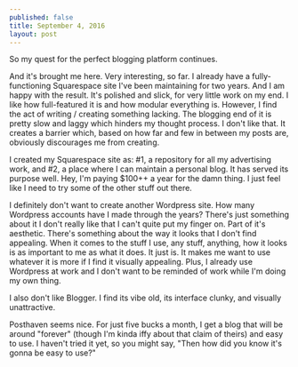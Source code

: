 ```yaml
---
published: false
title: September 4, 2016
layout: post
---
```

So my quest for the perfect blogging platform continues.

And it's brought me here. Very interesting, so far. I already have a fully-functioning Squarespace site I've been maintaining for two years. And I am happy with the result. It's polished and slick, for very little work on my end. I like how full-featured it is and how modular everything is. However, I find the act of writing / creating something lacking. The blogging end of it is pretty slow and laggy which hinders my thought process. I don't like that. It creates a barrier which, based on how far and few in between my posts are, obviously discourages me from creating. 

I created my Squarespace site as: #1, a repository for all my advertising work, and #2, a place where I can maintain a personal blog. It has served its purpose well. Hey, I'm paying $100++ a year for the damn thing. I just feel like I need to try some of the other stuff out there. 

I definitely don't want to create another Wordpress site. How many Wordpress accounts have I made through the years? There's just something about it I don't really like that I can't quite put my finger on. Part of it's aesthetic. There's something about the way it looks that I don't find appealing. When it comes to the stuff I use, any stuff, anything, how it looks is as important to me as what it does. It just is. It makes me want to use whatever it is more if I find it visually appealing. Plus, I already use Wordpress at work and I don't want to be reminded of work while I'm doing my own thing.

I also don't like Blogger. I find its vibe old, its interface clunky, and visually unattractive.

Posthaven seems nice. For just five bucks a month, I get a blog that will be around "forever" (though I'm kinda iffy about that claim of theirs) and easy to use. I haven't tried it yet, so you might say, "Then how did you know it's gonna be easy to use?" 

